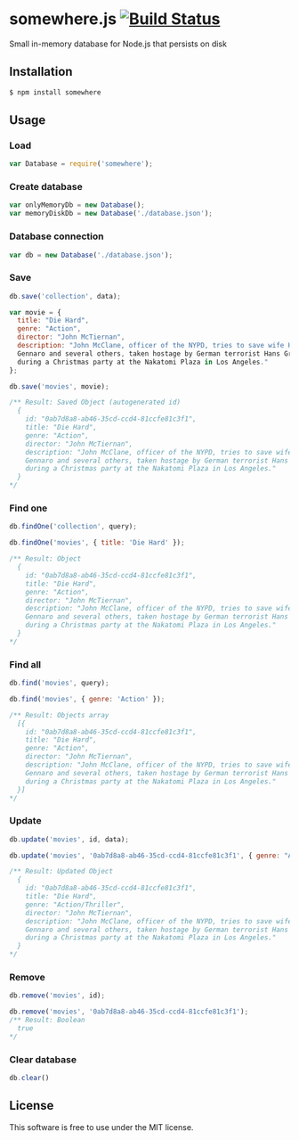 # somewhere.js [![Build Status](https://travis-ci.org/dreyacosta/somewhere.js.svg?branch=master)](https://travis-ci.org/dreyacosta/somewhere.js)
Small in-memory database for Node.js that persists on disk

## Installation
```sh
$ npm install somewhere
```

## Usage

### Load
```js
var Database = require('somewhere');
```

### Create database
```js
var onlyMemoryDb = new Database();
var memoryDiskDb = new Database('./database.json');
```

### Database connection
```js
var db = new Database('./database.json');
```

### Save
```js
db.save('collection', data);
```

```js
var movie = {
  title: "Die Hard",
  genre: "Action",
  director: "John McTiernan",
  description: "John McClane, officer of the NYPD, tries to save wife Holly
  Gennaro and several others, taken hostage by German terrorist Hans Gruber
  during a Christmas party at the Nakatomi Plaza in Los Angeles."
};

db.save('movies', movie);

/** Result: Saved Object (autogenerated id)
  {
    id: "0ab7d8a8-ab46-35cd-ccd4-81ccfe81c3f1",
    title: "Die Hard",
    genre: "Action",
    director: "John McTiernan",
    description: "John McClane, officer of the NYPD, tries to save wife Holly
    Gennaro and several others, taken hostage by German terrorist Hans Gruber
    during a Christmas party at the Nakatomi Plaza in Los Angeles."
  }
*/
```

### Find one
```js
db.findOne('collection', query);
```

```js
db.findOne('movies', { title: 'Die Hard' });

/** Result: Object
  {
    id: "0ab7d8a8-ab46-35cd-ccd4-81ccfe81c3f1",
    title: "Die Hard",
    genre: "Action",
    director: "John McTiernan",
    description: "John McClane, officer of the NYPD, tries to save wife Holly
    Gennaro and several others, taken hostage by German terrorist Hans Gruber
    during a Christmas party at the Nakatomi Plaza in Los Angeles."
  }
*/
```

### Find all
```js
db.find('movies', query);
```

```js
db.find('movies', { genre: 'Action' });

/** Result: Objects array
  [{
    id: "0ab7d8a8-ab46-35cd-ccd4-81ccfe81c3f1",
    title: "Die Hard",
    genre: "Action",
    director: "John McTiernan",
    description: "John McClane, officer of the NYPD, tries to save wife Holly
    Gennaro and several others, taken hostage by German terrorist Hans Gruber
    during a Christmas party at the Nakatomi Plaza in Los Angeles."
  }]
*/
```

### Update
```js
db.update('movies', id, data);
```

```js
db.update('movies', '0ab7d8a8-ab46-35cd-ccd4-81ccfe81c3f1', { genre: "Action/Thriller" });

/** Result: Updated Object
  {
    id: "0ab7d8a8-ab46-35cd-ccd4-81ccfe81c3f1",
    title: "Die Hard",
    genre: "Action/Thriller",
    director: "John McTiernan",
    description: "John McClane, officer of the NYPD, tries to save wife Holly
    Gennaro and several others, taken hostage by German terrorist Hans Gruber
    during a Christmas party at the Nakatomi Plaza in Los Angeles."
  }
*/
```

### Remove
```js
db.remove('movies', id);
```

```js
db.remove('movies', '0ab7d8a8-ab46-35cd-ccd4-81ccfe81c3f1');
/** Result: Boolean
  true
*/
```

### Clear database
```js
db.clear()
```

## License
This software is free to use under the MIT license.
